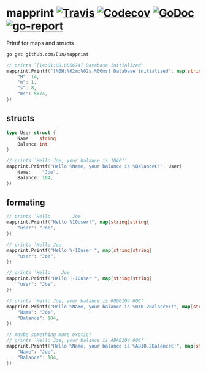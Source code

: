 # mapprint [![Travis](https://img.shields.io/travis/Eun/mapprint.svg)](https://travis-ci.org/Eun/mapprint) [![Codecov](https://img.shields.io/codecov/c/github/Eun/mapprint.svg)](https://codecov.io/gh/Eun/mapprint) [![GoDoc](https://godoc.org/github.com/Eun/mapprint?status.svg)](https://godoc.org/github.com/Eun/mapprint) [![go-report](https://goreportcard.com/badge/github.com/Eun/mapprint)](https://goreportcard.com/report/github.com/Eun/mapprint)
Printf for maps and structs

```bash
go get github.com/Eun/mapprint
```

```go
// prints `[14:01:08.005674] Database initialized'
mapprint.Printf("[%0H:%02m:%02s.%06ms] Database initialized", map[string]interface{}{
    "H": 14,
    "m": 1,
    "s": 8,
    "ms": 5674,
})
```

## structs
```go
type User struct {
    Name    string
    Balance int
}

// prints `Hello Joe, your balance is 104€!'
mapprint.Printf("Hello %Name, your balance is %Balance€!", User{
    Name:    "Joe",
    Balance: 104,
})
```

## formating
```go
// prints `Hello        Joe'
mapprint.Printf("Hello %10user!", map[string]string{
    "user": "Joe",
})

// prints `Hello Joe       '
mapprint.Printf("Hello %-10user!", map[string]string{
    "user": "Joe",
})

// prints `Hello    Joe    '
mapprint.Printf("Hello |-10user!", map[string]string{
    "user": "Joe",
})

// prints `Hello Joe, your balance is 0000104.00€!'
mapprint.Printf("Hello %Name, your balance is %010.2Balance€!", map[string]interface{}{
    "Name": "Joe",
    "Balance": 104,
})

// maybe something more exotic?
// prints `Hello Joe, your balance is ABAB104.00€!'
mapprint.Printf("Hello %Name, your balance is %AB10.2Balance€!", map[string]interface{}{
    "Name": "Joe",
    "Balance": 104,
})
```